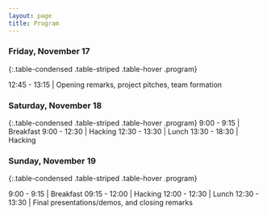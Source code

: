 ```yaml
---
layout: page
title: Program
---
```


### Friday, November 17

{:.table-condensed .table-striped .table-hover .program}

12:45 - 13:15 | Opening remarks, project pitches, team formation

### Saturday,  November 18

{:.table-condensed .table-striped .table-hover .program}
9:00 - 9:15 | Breakfast
9:00 - 12:30 | Hacking
12:30 - 13:30 | Lunch
13:30 - 18:30 | Hacking

### Sunday,  November 19

{:.table-condensed .table-striped .table-hover .program}

9:00 - 9:15 | Breakfast
09:15 - 12:00 | Hacking
12:00 - 12:30 | Lunch
12:30 - 13:30 | Final presentations/demos, and closing remarks
